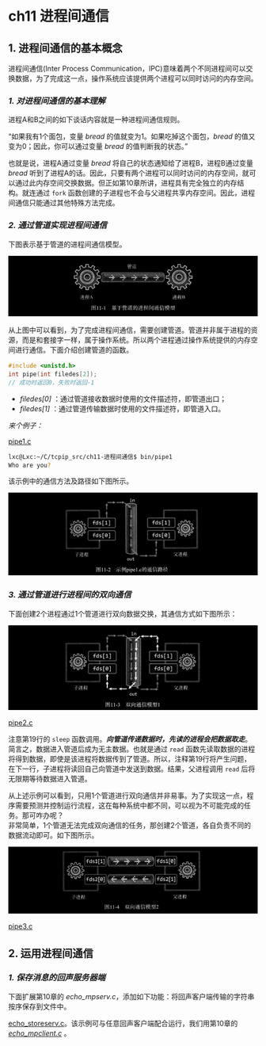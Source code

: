 # ch11 进程间通信

## 1. 进程间通信的基本概念

进程间通信(Inter Process Communication，IPC)意味着两个不同进程间可以交换数据，为了完成这一点，操作系统应该提供两个进程可以同时访问的内存空间。

### *1. 对进程间通信的基本理解*

进程A和B之间的如下谈话内容就是一种进程间通信规则。

“如果我有1个面包，变量 *bread* 的值就变为1。如果吃掉这个面包，*bread* 的值又变为0；因此，你可以通过变量 *bread* 的值判断我的状态。”

也就是说，进程A通过变量 *bread* 将自己的状态通知给了进程B，进程B通过变量 *bread* 听到了进程A的话。因此，只要有两个进程可以同时访问的内存空间，就可以通过此内存空间交换数据。但正如第10章所讲，进程具有完全独立的内存结构。就连通过 `fork` 函数创建的子进程也不会与父进程共享内存空间。因此，进程间通信只能通过其他特殊方法完成。

### *2. 通过管道实现进程间通信*

下图表示基于管道的进程间通信模型。

![pipe](./pipe.png "基于管道的进程间通信模型")

从上图中可以看到，为了完成进程间通信，需要创建管道。管道并非属于进程的资源，而是和套接字一样，属于操作系统。所以两个进程通过操作系统提供的内存空间进行通信。下面介绍创建管道的函数。

```c
#include <unistd.h>
int pipe(int filedes[2]);
// 成功时返回0，失败时返回-1
```

- *filedes[0]* ：通过管道接收数据时使用的文件描述符，即管道出口；
- *filedes[1]* ：通过管道传输数据时使用的文件描述符，即管道入口。

*来个例子：*

[pipe1.c](./pipe1.c)

```bash
lxc@Lxc:~/C/tcpip_src/ch11-进程间通信$ bin/pipe1 
Who are you?
```

该示例中的通信方法及路径如下图所示。

![pipe](./pipe1.png "示例pipe1.c的通信路径")

### *3. 通过管道进行进程间的双向通信*

下面创建2个进程通过1个管道进行双向数据交换，其通信方式如下图所示：

![pipe](./pipe2.png "双向通信模型1")

[pipe2.c](./pipe2.c)

注意第19行的 `sleep` 函数调用。***向管道传递数据时，先读的进程会把数据取走***。简言之，数据进入管道后成为无主数据。也就是通过 `read` 函数先读取数据的进程将得到数据，即使是该进程将数据传到了管道。所以，注释第19行将产生问题，在下一行，子进程将读回自己向管道中发送到数据。结果，父进程调用 `read` 后将无限期等待数据进入管道。  

从上述示例可以看到，只用1个管道进行双向通信并非易事。为了实现这一点，程序需要预测并控制运行流程，这在每种系统中都不同，可以视为不可能完成的任务。那可咋办呢？  
非常简单，1个管道无法完成双向通信的任务，那创建2个管道，各自负责不同的数据流动即可。如下图所示。

![pipe](./pipe3.png "双向通信模型2")

[pipe3.c](./pipe3.c)

## 2. 运用进程间通信

### *1. 保存消息的回声服务器端*

下面扩展第10章的 *echo_mpserv.c*，添加如下功能：将回声客户端传输的字符串按序保存到文件中。

[echo_storeserv.c](./echo_storeserv.c)。该示例可与任意回声客户端配合运行，我们用第10章的 [*echo_mpclient.c*](./echo_mpclient.c) 。